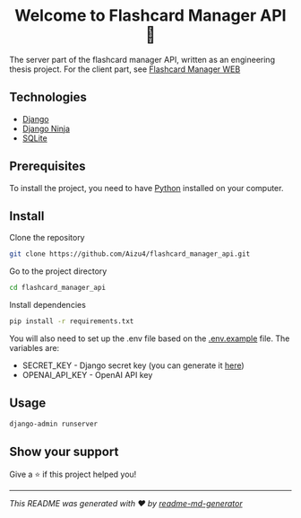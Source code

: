 <h1 align="center">Welcome to Flashcard Manager API 👋</h1>
<p>
</p>

The server part of the flashcard manager API, written as an engineering thesis project. For the client part, see [Flashcard Manager WEB](https://github.com/Aizu4/flashcard_manager_web)

## Technologies

* [Django](https://www.djangoproject.com/)
* [Django Ninja](https://django-ninja.dev/)
* [SQLite](https://www.sqlite.org/index.html)

## Prerequisites

To install the project, you need to have [Python](https://www.python.org/) installed on your computer.

## Install

Clone the repository

```sh
git clone https://github.com/Aizu4/flashcard_manager_api.git
```

Go to the project directory

```sh
cd flashcard_manager_api
```

Install dependencies

```sh
pip install -r requirements.txt
```

You will also need to set up the .env file based on the [.env.example](https://github.com/Aizu4/flashcard_manager_api/blob/master/.env.example) file. The variables are:

* SECRET_KEY - Django secret key (you can generate it [here](https://djecrety.ir/))
* OPENAI_API_KEY - OpenAI API key



## Usage

```sh
django-admin runserver
```

## Show your support

Give a ⭐️ if this project helped you!

***
_This README was generated with ❤️ by [readme-md-generator](https://github.com/kefranabg/readme-md-generator)_
